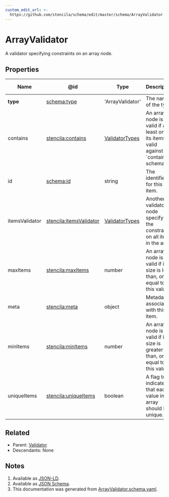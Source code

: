 ```yaml
---
custom_edit_url: >-
  https://github.com/stencila/schema/edit/master/schema/ArrayValidator.schema.yaml
---
```


# ArrayValidator

A validator specifying constraints on an array node.

## Properties

| Name           | @id                                                                       | Type                                        | Description                                                                                   | Inherited from                              |
| -------------- | ------------------------------------------------------------------------- | ------------------------------------------- | --------------------------------------------------------------------------------------------- | ------------------------------------------- |
| **type**       | [schema:type](https://schema.org/type)                                    | 'ArrayValidator'                            | The name of the type.                                                                         | [Entity](../other/Entity.md)                |
| contains       | [stencila:contains](https://schema.stenci.la/contains.jsonld)             | [ValidatorTypes](../data/ValidatorTypes.md) | An array node is valid if at least one of its items is valid against the \`contains\` schema. | [ArrayValidator](../data/ArrayValidator.md) |
| id             | [schema:id](https://schema.org/id)                                        | string                                      | The identifier for this item.                                                                 | [Entity](../other/Entity.md)                |
| itemsValidator | [stencila:itemsValidator](https://schema.stenci.la/itemsValidator.jsonld) | [ValidatorTypes](../data/ValidatorTypes.md) | Another validator node specifying the constraints on all items in the array.                  | [ArrayValidator](../data/ArrayValidator.md) |
| maxItems       | [stencila:maxItems](https://schema.stenci.la/maxItems.jsonld)             | number                                      | An array node is valid if its size is less than, or equal to, this value.                     | [ArrayValidator](../data/ArrayValidator.md) |
| meta           | [stencila:meta](https://schema.stenci.la/meta.jsonld)                     | object                                      | Metadata associated with this item.                                                           | [Entity](../other/Entity.md)                |
| minItems       | [stencila:minItems](https://schema.stenci.la/minItems.jsonld)             | number                                      | An array node is valid if its size is greater than, or equal to, this value.                  | [ArrayValidator](../data/ArrayValidator.md) |
| uniqueItems    | [stencila:uniqueItems](https://schema.stenci.la/uniqueItems.jsonld)       | boolean                                     | A flag to indicate that each value in the array should be unique.                             | [ArrayValidator](../data/ArrayValidator.md) |

## Related

-   Parent: [Validator](../data/Validator.md)
-   Descendants: None

## Notes

1.  Available as [JSON-LD](https://schema.stenci.la/ArrayValidator.jsonld).
2.  Available as [JSON Schema](https://schema.stenci.la/v1/ArrayValidator.schema.json).
3.  This documentation was generated from [ArrayValidator.schema.yaml](https://github.com/stencila/schema/blob/master/schema/ArrayValidator.schema.yaml).
